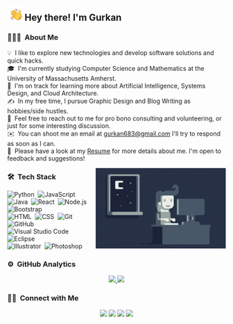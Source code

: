 
<img alt="Night Coding" src="./assets/Hand%20Wave.gif" width='40' align="left"/><h2>Hey there! I'm Gurkan</h2>

<!-- ## 👋 &nbsp;Hey there! I'm Gurkan -->

### 👨🏻‍💻 &nbsp;About Me

💡 &nbsp;I like to explore new technologies and develop software solutions and quick hacks.\
🎓 &nbsp;I'm currently studying Computer Science and Mathematics at the University of Massachusetts Amherst.\
🌱 &nbsp;I'm on track for learning more about Artificial Intelligence, Systems Design, and Cloud Architecture.\
✍️ &nbsp;In my free time, I pursue Graphic Design and Blog Writing as hobbies/side hustles.\
💬 &nbsp;Feel free to reach out to me for pro bono consulting and volunteering, or just for some interesting discussion.\
✉️ &nbsp;You can shoot me an email at gurkan683@gmail.com I'll try to respond as soon as I can.\
📄 &nbsp;Please have a look at my [Resume](https://www.gurkansenturk.com) for more details about me. I'm open to feedback and suggestions!

<img alt="Night Coding" src="https://raw.githubusercontent.com/AVS1508/AVS1508/master/assets/Night-Coding.gif" align="right"/>

### 🛠 &nbsp;Tech Stack

![Python](https://img.shields.io/badge/-Python-05122A?style=flat&logo=python)&nbsp;
![JavaScript](https://img.shields.io/badge/-JavaScript-05122A?style=flat&logo=javascript)&nbsp;
![Java](https://img.shields.io/badge/-Java-05122A?style=flat&logo=Java&logoColor=FFA518)&nbsp;
![React](https://img.shields.io/badge/-React-05122A?style=flat&logo=react)&nbsp;
![Node.js](https://img.shields.io/badge/-Node.js-05122A?style=flat&logo=node.js)&nbsp;
![Bootstrap](https://img.shields.io/badge/-Bootstrap-05122A?style=flat&logo=bootstrap&logoColor=563D7C)\
![HTML](https://img.shields.io/badge/-HTML-05122A?style=flat&logo=HTML5)&nbsp;
![CSS](https://img.shields.io/badge/-CSS-05122A?style=flat&logo=CSS3&logoColor=1572B6)&nbsp;
![Git](https://img.shields.io/badge/-Git-05122A?style=flat&logo=git)&nbsp;
![GitHub](https://img.shields.io/badge/-GitHub-05122A?style=flat&logo=github)&nbsp;
![Visual Studio Code](https://img.shields.io/badge/-Visual%20Studio%20Code-05122A?style=flat&logo=visual-studio-code&logoColor=007ACC)&nbsp;
![Eclipse](https://img.shields.io/badge/-Eclipse-05122A?style=flat&logo=eclipse-ide&logoColor=2C2255)\
![Illustrator](https://img.shields.io/badge/-Illustrator-05122A?style=flat&logo=adobe-illustrator)&nbsp;
![Photoshop](https://img.shields.io/badge/-Photoshop-05122A?style=flat&logo=adobe-photoshop)&nbsp;

### ⚙️ &nbsp;GitHub Analytics

<p align="center">
<a href="https://github.com/Gurkan26">
  <img height="180em" src="https://github-readme-stats-eight-theta.vercel.app/api?username=Gurkan26&show_icons=true&theme=algolia&include_all_commits=true&count_private=true"/>
  <img height="180em" src="https://github-readme-stats-eight-theta.vercel.app/api/top-langs/?username=Gurkan26&layout=compact&langs_count=8&theme=algolia"/>
</a>
</p>

### 🤝🏻 &nbsp;Connect with Me

<p align="center">
<a href="https://www.linkedin.com/in/gurkansenturk/"><img src="https://img.shields.io/badge/-Gurkan%20Senturk-0077B5?style=flat&logo=Linkedin&logoColor=white"/></a>
<a href="gurkan683@gmail.com"><img src="https://img.shields.io/badge/-gurkan683@gmail.com-D14836?style=flat&logo=Gmail&logoColor=white"/></a>
<a href="https://www.instagram.com/gurkansenturk26/"><img src="https://img.shields.io/badge/-@gurkansenturk26-E4405F?style=flat&logo=Instagram&logoColor=white"/></a>
<a href="https://twitter.com/gurkansenturk11"><img src="https://img.shields.io/twitter/url?label=%40gurkansenturk11&style=social&url=https%3A%2F%2Ftwitter.com%2Fgurkansenturk11"/></a>
</p>
